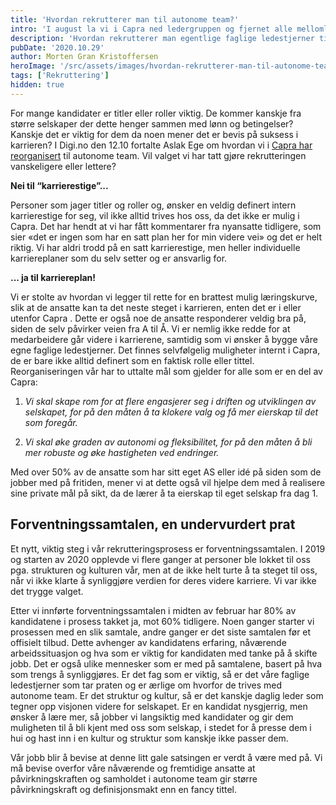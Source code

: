 ```yaml
---
title: 'Hvordan rekrutterer man til autonome team?'
intro: 'I august la vi i Capra ned ledergruppen og fjernet alle mellomledere i jakten på flat struktur. Hvordan rekrutterer man egentlige faglige ledestjerner til et selskap der titler betyr nada, men kultur og påvirkningskraft er drivakslene?'
description: 'Hvordan rekrutterer man egentlige faglige ledestjerner til et selskap der titler betyr nada, men kultur og påvirkningskraft er drivakslene?'
pubDate: '2020.10.29'
author: Morten Gran Kristoffersen
heroImage: '/src/assets/images/hvordan-rekrutterer-man-til-autonome-team.webp'
tags: ['Rekruttering']
hidden: true
---
```


For mange kandidater er titler eller roller viktig. De kommer kanskje fra større selskaper der dette henger sammen med lønn og betingelser? Kanskje det er viktig for dem da noen mener det er bevis på suksess i karrieren? I Digi.no den 12.10 fortalte Aslak Ege om hvordan vi i [Capra har reorganisert](https://www.digi.no/artikler/intervju-it-konsulentselskapet-fjernet-alle-mellomledere-og-innforte-flat-struktur/500444?key=fI697eC1) til autonome team. Vil valget vi har tatt gjøre rekrutteringen vanskeligere eller lettere?

**Nei til “karrierestige”...**

Personer som jager titler og roller og, ønsker en veldig definert intern karrierestige for seg, vil ikke alltid trives hos oss, da det ikke er mulig i Capra. Det har hendt at vi har fått kommentarer fra nyansatte tidligere, som sier «det er ingen som har en satt plan her for min videre vei» og det er helt riktig. Vi har aldri trodd på en satt karrierestige, men heller individuelle karriereplaner som du selv setter og er ansvarlig for. 

**... ja til karriereplan!**

Vi er stolte av hvordan vi legger til rette for en brattest mulig læringskurve, slik at de ansatte kan ta det neste steget i karrieren, enten det er i eller utenfor Capra . Dette er også noe de ansatte responderer veldig bra på, siden de selv påvirker veien fra A til Å. Vi er nemlig ikke redde for at medarbeidere går videre i karrierene, samtidig som vi ønsker å bygge våre egne faglige ledestjerner. Det finnes selvfølgelig muligheter internt i Capra, de er bare ikke alltid definert som en faktisk rolle eller tittel. Reorganiseringen vår har to uttalte mål som gjelder for alle som er en del av Capra:

1. *Vi skal skape rom for at flere engasjerer seg i driften og utviklingen av selskapet, for på den måten å ta klokere valg og få mer eierskap til det som foregår.*

2. *Vi skal øke graden av autonomi og fleksibilitet, for på den måten å bli mer robuste og øke hastigheten ved endringer.*

Med over 50% av de ansatte som har sitt eget AS eller idé på siden som de jobber med på fritiden, mener vi at dette også vil hjelpe dem med å realisere sine private mål på sikt, da de lærer å ta eierskap til eget selskap fra dag 1.

## Forventningssamtalen, en undervurdert prat

Et nytt, viktig steg i vår rekrutteringsprosess er forventningssamtalen. I 2019 og starten av 2020 opplevde vi flere ganger at personer ble lokket til oss pga. strukturen og kulturen vår, men at de ikke helt turte å ta steget til oss, når vi ikke klarte å synliggjøre verdien for deres videre karriere. Vi var ikke det trygge valget.

Etter vi innførte forventningssamtalen i midten av februar har 80% av kandidatene i prosess takket ja, mot 60% tidligere. Noen ganger starter vi prosessen med en slik samtale, andre ganger er det siste samtalen før et offisielt tilbud. Dette avhenger av kandidatens erfaring, nåværende arbeidssituasjon og hva som er viktig for kandidaten med tanke på å skifte jobb. Det er også ulike mennesker som er med på samtalene, basert på hva som trengs å synliggjøres. Er det fag som er viktig, så er det våre faglige ledestjerner som tar praten og er ærlige om hvorfor de trives med autonome team. Er det struktur og kultur, så er det kanskje daglig leder som tegner opp visjonen videre for selskapet. Er en kandidat nysgjerrig, men ønsker å lære mer, så jobber vi langsiktig med kandidater og gir dem muligheten til å bli kjent med oss som selskap, i stedet for å presse dem i hui og hast inn i en kultur og struktur som kanskje ikke passer dem.

Vår jobb blir å bevise at denne litt gale satsingen er verdt å være med på. Vi må bevise overfor våre nåværende og fremtidige ansatte at påvirkningskraften og samholdet i autonome team gir større påvirkningskraft og definisjonsmakt enn en fancy tittel.